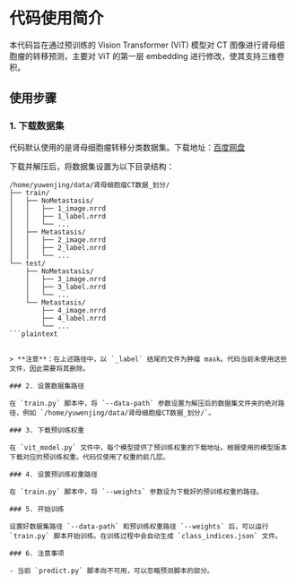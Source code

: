 # 代码使用简介

本代码旨在通过预训练的 Vision Transformer (ViT) 模型对 CT 图像进行肾母细胞瘤的转移预测，主要对 ViT 的第一层 embedding 进行修改，使其支持三维卷积。

## 使用步骤

### 1. 下载数据集

代码默认使用的是肾母细胞瘤转移分类数据集。下载地址：[百度网盘](https://pan.baidu.com/s/1Z1vIXOuhgl8qLRioYPZkKg?pwd=b0pw)

下载并解压后，将数据集设置为以下目录结构：

```plaintext
/home/yuwenjing/data/肾母细胞瘤CT数据_划分/
├── train/
│   ├── NoMetastasis/
│   │   ├── 1_image.nrrd
│   │   ├── 1_label.nrrd
│   │   └── ...
│   ├── Metastasis/
│   │   ├── 2_image.nrrd
│   │   ├── 2_label.nrrd
│   │   └── ...
└── test/
    ├── NoMetastasis/
    │   ├── 3_image.nrrd
    │   ├── 3_label.nrrd
    │   └── ...
    └── Metastasis/
        ├── 4_image.nrrd
        ├── 4_label.nrrd
        └── ...
```plaintext


> **注意**：在上述路径中，以 `_label` 结尾的文件为肿瘤 mask。代码当前未使用这些文件，因此需要将其删除。

### 2. 设置数据集路径

在 `train.py` 脚本中，将 `--data-path` 参数设置为解压后的数据集文件夹的绝对路径，例如 `/home/yuwenjing/data/肾母细胞瘤CT数据_划分/`。

### 3. 下载预训练权重

在 `vit_model.py` 文件中，每个模型提供了预训练权重的下载地址。根据使用的模型版本下载对应的预训练权重。代码仅使用了权重的前几层。

### 4. 设置预训练权重路径

在 `train.py` 脚本中，将 `--weights` 参数设为下载好的预训练权重的路径。

### 5. 开始训练

设置好数据集路径 `--data-path` 和预训练权重路径 `--weights` 后，可以运行 `train.py` 脚本开始训练。在训练过程中会自动生成 `class_indices.json` 文件。

### 6. 注意事项

- 当前 `predict.py` 脚本尚不可用，可以忽略预测脚本的部分。
